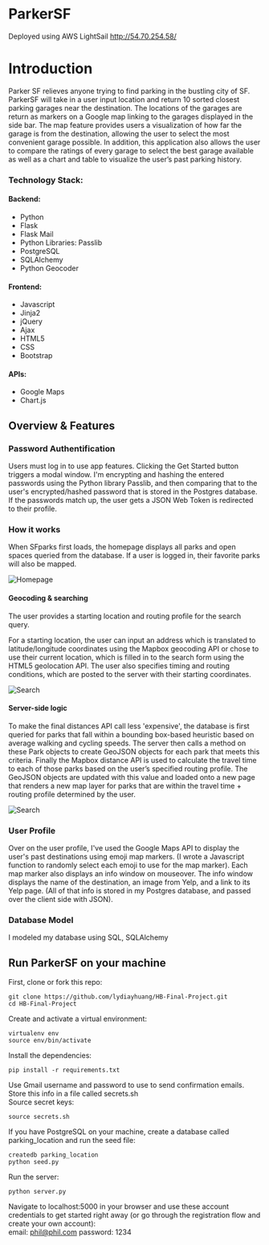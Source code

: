 # ParkerSF

Deployed using AWS LightSail http://54.70.254.58/

# Introduction

Parker SF relieves anyone trying to find parking in the bustling city of SF. ParkerSF will take in a user input location and return 10 sorted closest parking garages near the destination. The locations of the garages are return as markers on a Google map linking to the garages displayed in the side bar. The map feature provides users a visualization of how far the garage is from the destination, allowing the user to select the most convenient garage possible. In addition, this application also allows the user to compare the ratings of every garage to select the best garage available as well as a chart and table to visualize the user’s past parking history.

### Technology Stack:

#### Backend:

+ Python  
+ Flask 
+ Flask Mail  
+ Python Libraries: Passlib  
+ PostgreSQL  
+ SQLAlchemy
+ Python Geocoder

#### Frontend:

+ Javascript
+ Jinja2
+ jQuery
+ Ajax
+ HTML5
+ CSS
+ Bootstrap

#### APIs:

+ Google Maps
+ Chart.js 


## Overview & Features

### Password Authentification
Users must log in to use app features. Clicking the Get Started button triggers a modal window. I'm encrypting and hashing the entered passwords using the Python library Passlib, and then comparing that to the user's encrypted/hashed password that is stored in the Postgres database. If the passwords match up, the user gets a JSON Web Token is redirected to their profile.  

### How it works
When SFparks first loads, the homepage displays all parks and open spaces queried from the database. If a user is logged in, their favorite parks will also be mapped.

![Homepage](/static/img/homepage.png)

#### Geocoding & searching
The user provides a starting location and routing profile for the search query.

For a starting location, the user can input an address which is translated to latitude/longitude coordinates using the Mapbox geocoding API or chose to use their current location, which is filled in to the search form using the HTML5 geolocation API. The user also specifies timing and routing conditions, which are posted to the server with their starting coordinates.

![Search](/static/img/search.png)

#### Server-side logic
To make the final distances API call less 'expensive', the database is first queried for parks that fall within a bounding box-based heuristic based on average walking and cycling speeds. The server then calls a method on these Park objects to create GeoJSON objects for each park that meets this criteria. Finally the Mapbox distance API is used to calculate the travel time to each of those parks based on the user’s specified routing profile. The GeoJSON objects are updated with this value and loaded onto a new page that renders a new map layer for parks that are within the travel time + routing profile determined by the user.

![Search](/static/img/results.png)
### User Profile
Over on the user profile, I've used the Google Maps API to display the user's past destinations using emoji map markers. (I wrote a Javascript function to randomly select each emoji to use for the map marker). Each map marker also displays an info window on mouseover. The info window displays the name of the destination, an image from Yelp, and a link to its Yelp page. (All of that info is stored in my Postgres database, and passed over the client side with JSON).  


### Database Model
I modeled my database using SQL, SQLAlchemy

## Run ParkerSF on your machine

First, clone or fork this repo:
```
git clone https://github.com/lydiayhuang/HB-Final-Project.git
cd HB-Final-Project
```
Create and activate a virtual environment:
```
virtualenv env
source env/bin/activate
```
Install the dependencies:
```
pip install -r requirements.txt
```
Use Gmail username and password to use to send confirmation emails. Store this info in a file called secrets.sh  
Source secret keys:  
```
source secrets.sh
```
If you have PostgreSQL on your machine, create a database called parking_location and run the seed file:
```
createdb parking_location 
python seed.py
```

Run the server:
```
python server.py
```
Navigate to localhost:5000 in your browser and use these account credentials to get started right away (or go through the registration flow and create your own account):  
email: phil@phil.com
password: 1234
